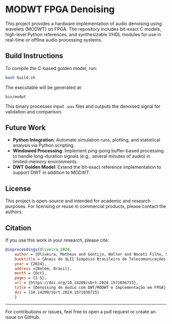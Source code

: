 # MODWT FPGA Denoising

This project provides a hardware implementation of audio denoising using wavelets (MODWT) on FPGA. The repository includes bit-exact C models, high-level Python references, and synthesizable VHDL modules for use in real-time or offline audio processing systems.

## Build Instructions

To compile the C-based golden model, run:

```bash
bash build.sh
````

The executable will be generated at:

```
bin/modwt
```

This binary processes input `.wav` files and outputs the denoised signal for validation and comparison.

## Future Work

* **Python Integration**: Automate simulation runs, plotting, and statistical analysis via Python scripting.
* **Windowed Processing**: Implement ping-pong buffer-based processing to handle long-duration signals (e.g., several minutes of audio) in limited-memory environments.
* **DWT Golden Model**: Extend the bit-exact reference implementation to support DWT in addition to MODWT.

## License

This project is open-source and intended for academic and research purposes. For licensing or reuse in commercial products, please contact the authors.

## Citation

If you use this work in your research, please cite:

```bibtex
@inproceedings{Oliveira_2024,
    author = {Oliveira, Matheus and Gontijo, Walter and Noceti Filho, Sidnei and Batista, Eduardo},
    booktitle = {Anais do XLII Simpósio Brasileiro de Telecomunicações e Processamento de Sinais (SBrT)}, 
    year = {2024},
    address ={Belém, Brasil},
    month = {Oct},
    pages = {1-5},
    url = {https://doi.org/10.14209/sbrt.2024.1571036715},
    title = {Denoising de Áudio com DWT/MODWT e Implementação em FPGA},
    doi = {10.14209/sbrt.2024.1571036715}
    }
```

---

For contributions or issues, feel free to open a pull request or create an issue on GitHub.



